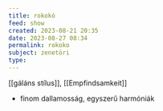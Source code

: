 ```yaml
---
title: rokokó
feed: show
created: 2023-08-21 20:35
date: 2023-08-27 08:34
permalink: rokoko
subject: zenetöri
type: 
---
```


[[gáláns stílus]], [[Empfindsamkeit]]

- finom dallamosság, egyszerű harmóniák


